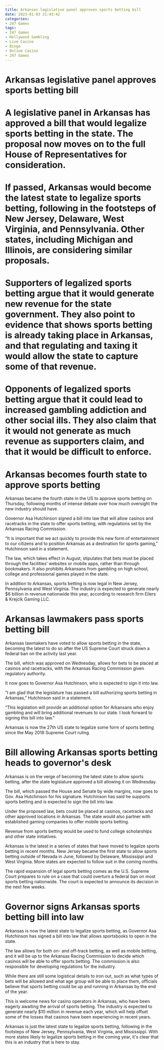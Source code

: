 ```yaml
---
title: Arkansas legislative panel approves sports betting bill
date: 2023-01-03 21:43:42
categories:
- 247 Games
tags:
- 247 Games
- Hollywood Gambling
- Live Casino
- Bingo
- Online Casino
- 247 Games
---
```



#  Arkansas legislative panel approves sports betting bill

#

# A legislative panel in Arkansas has approved a bill that would legalize sports betting in the state. The proposal now moves on to the full House of Representatives for consideration.

#

# If passed, Arkansas would become the latest state to legalize sports betting, following in the footsteps of New Jersey, Delaware, West Virginia, and Pennsylvania. Other states, including Michigan and Illinois, are considering similar proposals.

#

# Supporters of legalized sports betting argue that it would generate new revenue for the state government. They also point to evidence that shows sports betting is already taking place in Arkansas, and that regulating and taxing it would allow the state to capture some of that revenue.

#

# Opponents of legalized sports betting argue that it could lead to increased gambling addiction and other social ills. They also claim that it would not generate as much revenue as supporters claim, and that it would be difficult to enforce.

#  Arkansas becomes fourth state to approve sports betting

Arkansas became the fourth state in the US to approve sports betting on Thursday, following months of intense debate over how much oversight the new industry should have.

Governor Asa Hutchinson signed a bill into law that will allow casinos and racetracks in the state to offer sports betting, with regulations set by the Arkansas Racing Commission.

“It is important that we act quickly to provide this new form of entertainment to our citizens and to position Arkansas as a destination for sports gaming,” Hutchinson said in a statement.

The law, which takes effect in August, stipulates that bets must be placed through the facilities’ websites or mobile apps, rather than through bookmakers. It also prohibits Arkansans from gambling on high school, college and professional games played in the state.

In addition to Arkansas, sports betting is now legal in New Jersey, Pennsylvania and West Virginia. The industry is expected to generate nearly $6 billion in revenue nationwide this year, according to research firm Eilers & Krejcik Gaming LLC.

#  Arkansas lawmakers pass sports betting bill

Arkansas lawmakers have voted to allow sports betting in the state, becoming the latest to do so after the US Supreme Court struck down a federal ban on the activity last year.

The bill, which was approved on Wednesday, allows for bets to be placed at casinos and racetracks, with the Arkansas Racing Commission given regulatory authority.

It now goes to Governor Asa Hutchinson, who is expected to sign it into law.

“I am glad that the legislature has passed a bill authorizing sports betting in Arkansas,” Hutchinson said in a statement.

“This legislation will provide an additional option for Arkansans who enjoy gambling and will bring additional revenues to our state. I look forward to signing this bill into law.”

Arkansas is now the 27th US state to legalize some form of sports betting since the May 2018 Supreme Court ruling.

#  Bill allowing Arkansas sports betting heads to governor's desk

Arkansas is on the verge of becoming the latest state to allow sports betting, after the state legislature approved a bill allowing it on Wednesday.

The bill, which passed the House and Senate by wide margins, now goes to Gov. Asa Hutchinson for his signature. Hutchinson has said he supports sports betting and is expected to sign the bill into law.

Under the proposed law, bets could be placed at casinos, racetracks and other approved locations in Arkansas. The state would also partner with established gaming companies to offer mobile sports betting.

Revenue from sports betting would be used to fund college scholarships and other state initiatives.

Arkansas is the latest in a series of states that have moved to legalize sports betting in recent months. New Jersey became the first state to allow sports betting outside of Nevada in June, followed by Delaware, Mississippi and West Virginia. More states are expected to follow suit in the coming months.

The rapid expansion of legal sports betting comes as the U.S. Supreme Court prepares to rule on a case that could overturn a federal ban on most sports betting nationwide. The court is expected to announce its decision in the next few weeks.

#  Governor signs Arkansas sports betting bill into law

Arkansas is now the latest state to legalize sports betting, as Governor Asa Hutchinson has signed a bill into law that allows sportsbooks to open in the state.

The law allows for both on- and off-track betting, as well as mobile betting, and it will be up to the Arkansas Racing Commission to decide which casinos will be able to offer sports betting. The commission is also responsible for developing regulations for the industry.

While there are still some logistical details to iron out, such as what types of bets will be allowed and what age group will be able to place them, officials believe that sports betting could be up and running in Arkansas by the end of the year.

This is welcome news for casino operators in Arkansas, who have been eagerly awaiting the arrival of sports betting. The industry is expected to generate nearly $10 million in revenue each year, which will help offset some of the losses that casinos have been experiencing in recent years.

Arkansas is just the latest state to legalize sports betting, following in the footsteps of New Jersey, Pennsylvania, West Virginia, and Mississippi. With more states likely to legalize sports betting in the coming year, it's clear that this is an industry that is here to stay.